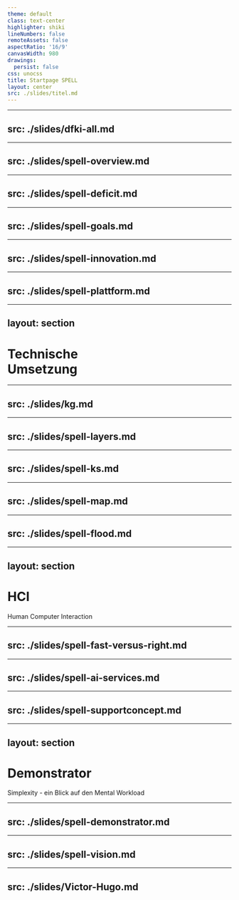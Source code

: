 ```yaml
---
theme: default
class: text-center
highlighter: shiki
lineNumbers: false
remoteAssets: false
aspectRatio: '16/9'
canvasWidth: 980
drawings:
  persist: false
css: unocss
title: Startpage SPELL
layout: center
src: ./slides/titel.md
---
```


<!-- src: ./slides/about-me-er.md -->

---
src: ./slides/dfki-all.md
---

<!-- --- -->
<!-- layout: section -->
<!-- --- -->

<!-- # SPELL -->
<!-- Was ist das Ziel? -->

---
src: ./slides/spell-overview.md
---

---
src: ./slides/spell-deficit.md
---

---
src: ./slides/spell-goals.md
---

---
src: ./slides/spell-innovation.md
--- 

---
src: ./slides/spell-plattform.md
--- 

---
layout: section
---

# Technische <br>Umsetzung

---
src: ./slides/kg.md
--- 

---
src: ./slides/spell-layers.md
--- 

---
src: ./slides/spell-ks.md
--- 

---
src: ./slides/spell-map.md
--- 

---
src: ./slides/spell-flood.md
--- 


---
layout: section
---

# HCI
Human Computer Interaction

---
src: ./slides/spell-fast-versus-right.md
--- 

---
src: ./slides/spell-ai-services.md
--- 

---
src: ./slides/spell-supportconcept.md
---

---
layout: section
---

# Demonstrator
Simplexity - ein Blick auf den Mental Workload

---
src: ./slides/spell-demonstrator.md
---

---
src: ./slides/spell-vision.md
---

---
src: ./slides/Victor-Hugo.md
---
